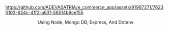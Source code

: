 
https://github.com/ADEVASATRIA/e_commerce_app/assets/91967271/76230103-624c-41f2-a63f-56514b9cef55

<div align="center">
  <p>
    Using Node, Mongo DB, Express, And Dotenv
  </p>
</div>
